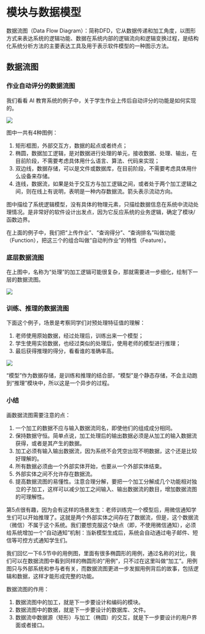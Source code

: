# 模块与数据模型

数据流图（Data Flow Diagram）：简称DFD，它从数据传递和加工角度，以图形方式来表达系统的逻辑功能、数据在系统内部的逻辑流向和逻辑变换过程，是结构化系统分析方法的主要表达工具及用于表示软件模型的一种图示方法。

## 数据流图

### 作业自动评分的数据流图

我们看看 AI 教育系统的例子中，关于学生作业上传后自动评分的功能是如何实现的。

<image src="Images/6-DataFlow1.jpg"/>

图中一共有4种图例：

1. 矩形框图，外部交互方，数据的起点或者终点；
2. 椭圆，数据加工逻辑，是对数据进行处理的单元，接收数据、处理、输出，在目前阶段，不需要考虑具体用什么语言、算法、代码来实现；
3. 双边线，数据存储，可以是文件或数据库，在目前阶段，不需要考虑具体用什么设备来存储。
4. 连线，数据流，如果是处于交互方与加工逻辑之间，或者处于两个加工逻辑之间，则在线上有说明，表明是一种内存数据流。箭头表示流动方向。

图中描绘了系统逻辑模型，没有具体的物理元素，只描绘数据信息在系统中流动处理情况。是非常好的软件设计出发点，因为它反应系统的业务逻辑，确定了模块/函数边界。

在上面的例子中，我们把“上传作业”、“查询得分”、“查询排名”叫做功能（Function），把这三个的组合叫做“自动判作业”的特性（Feature）。

### 底层数据流图

在上图中，名称为“处理”的加工逻辑可能很复杂，那就需要进一步细化，绘制下一层的数据流图。

<image src="Images/6-DataFlow2.jpg"/>

### 训练、推理的数据流图

下面这个例子，场景是考察同学们对预处理特征值的理解：

1. 老师使用原始数据，经过处理后，训练出来一个模型；
2. 学生使用实验数据，也经过类似的处理后，使用老师的模型进行推理；
3. 最后获得推理的得分，看看谁的准确率高。

<image src="Images/6-DataFlow3.jpg"/>

“模型”作为数据存储，是训练和推理的结合部，“模型”是个静态存储，不会主动跑到“推理”模块中，所以这是一个异步的过程。

### 小结

画数据流图需要注意的点：

1. 一个加工的数据不应与输入数据流同名，即使他们的组成成分相同。
2. 保持数据守恒。简单点说，加工处理后的输出数据必须是从加工的输入数据流获得，或者是其产生的数据。
3. 加工必须有输入输出数据流，因为系统不会凭空出现不明数据，这个还是比较好理解的。
4. 所有数据必须由一个外部实体开始，也要从一个外部实体结束。
5. 外部实体之间不允许存在数据流。
6. 提高数据流图的易懂性。注意合理分解，要把一个加工分解成几个功能相对独立的子加工，这样可以减少加工之间输入、输出数据流的数目，增加数据流图的可理解性。

第5点很有趣，因为会有这样的场景发生：老师训练完一个模型后，用微信通知学生们可以开始推理了。这就是两个外部实体之间存在了数据流，但是，这个数据流（微信）不属于这个系统。我们要想克服这个缺点（即，不使用微信通知），必须给系统增加一个“自动通知”机制：当新模型生成后，系统会自动通过电子邮件、短信等可控方式通知学生们。

我们回忆一下6.5节中的用例图，里面有很多椭圆形的用例，通过名称的对比，我们可以在数据流图中看到同样的椭圆形的“用例”，只不过在这里叫做“加工”。用例图只与外部系统和参与者有关，而数据流图更进一步发掘用例背后的故事，包括逻辑和数据，这样才能形成完整的功能。

数据流图的作用：

1. 数据流图中的加工，就是下一步要设计和编码的模块。
2. 数据流图中的数据，就是下一步要设计的数据库、文件。
3. 数据流中数据源（矩形）与加工（椭圆）的交互，就是下一步要设计的用户界面或者接口。



